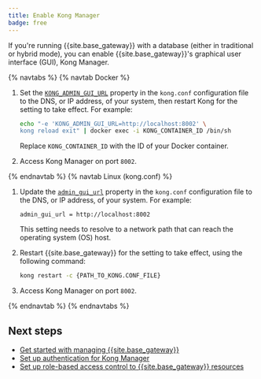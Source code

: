 ```yaml
---
title: Enable Kong Manager
badge: free
---
```


If you're running {{site.base_gateway}} with a database (either in traditional
or hybrid mode), you can enable {{site.base_gateway}}'s graphical user interface
(GUI), Kong Manager.

{% navtabs %}
{% navtab Docker %}

1. Set the [`KONG_ADMIN_GUI_URL`](/gateway/{{page.kong_version}}/reference/configuration/#admin_gui_url) property in the `kong.conf` configuration file to the DNS, or IP address, of your system, then restart Kong for the setting to take effect. For example:

    ```bash
    echo "-e 'KONG_ADMIN_GUI_URL=http://localhost:8002' \
    kong reload exit" | docker exec -i KONG_CONTAINER_ID /bin/sh
    ```

    Replace `KONG_CONTAINER_ID` with the ID of your Docker container.

2. Access Kong Manager on port `8002`.

{% endnavtab %}
{% navtab Linux (kong.conf) %}

1. Update the [`admin_gui_url`](/gateway/{{page.kong_version}}/reference/configuration/#admin_gui_url) property
  in the `kong.conf` configuration file to the DNS, or IP address, of your system. For example:

    ```
    admin_gui_url = http://localhost:8002
    ```

    This setting needs to resolve to a network path that can reach the operating system (OS) host.

2. Restart {{site.base_gateway}} for the setting to take effect, using the following command:

    ```bash
    kong restart -c {PATH_TO_KONG.CONF_FILE}
    ```

3. Access Kong Manager on port `8002`.

{% endnavtab %}
{% endnavtabs %}

## Next steps

* [Get started with managing {{site.base_gateway}}](/gateway/{{page.kong_version}}/kong-manager/get-started/services-and-routes)
* [Set up authentication for Kong Manager](/gateway/{{page.kong_version}}/kong-manager/auth/)
* [Set up role-based access control to {{site.base_gateway}} resources](/gateway/{{page.kong_version}}/kong-manager/auth/rbac/)
